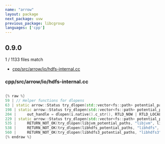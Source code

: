 ```yaml
---
name: "arrow"
layout: package
next_package: uvw
previous_package: libcgroup
languages: ['cpp']
---
```

## 0.9.0
1 / 1133 files match

 - [cpp/src/arrow/io/hdfs-internal.cc](#cppsrcarrowiohdfs-internalcc)

### cpp/src/arrow/io/hdfs-internal.cc

```cpp

{% raw %}
59 | // Helper functions for dlopens
63 | static arrow::Status try_dlopen(std::vector<fs::path> potential_paths, const char* name,
198 | static arrow::Status try_dlopen(std::vector<fs::path> potential_paths, const char* name,
204 |     out_handle = dlopen(i.native().c_str(), RTLD_NOW | RTLD_LOCAL);
229 | static arrow::Status try_dlopen(std::vector<fs::path> potential_paths, const char* name,
535 |     RETURN_NOT_OK(try_dlopen(libjvm_potential_paths, "libjvm", libjvm_handle));
538 |     RETURN_NOT_OK(try_dlopen(libhdfs_potential_paths, "libhdfs", shim->handle));
560 |     RETURN_NOT_OK(try_dlopen(libhdfs3_potential_paths, "libhdfs3", shim->handle));
{% endraw %}

```